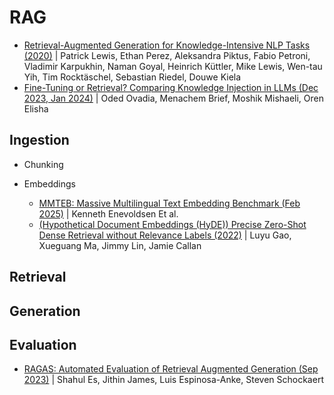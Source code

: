 # RAG
- [Retrieval-Augmented Generation for Knowledge-Intensive NLP Tasks (2020)](https://arxiv.org/abs/2005.11401v4) | Patrick Lewis, Ethan Perez, Aleksandra Piktus, Fabio Petroni, Vladimir Karpukhin, Naman Goyal, Heinrich Küttler, Mike Lewis, Wen-tau Yih, Tim Rocktäschel, Sebastian Riedel, Douwe Kiela
- [Fine-Tuning or Retrieval? Comparing Knowledge Injection in LLMs (Dec 2023, Jan 2024)](https://arxiv.org/abs/2312.05934) | Oded Ovadia, Menachem Brief, Moshik Mishaeli, Oren Elisha
## Ingestion
  - Chunking
    
  - Embeddings
    - [MMTEB: Massive Multilingual Text Embedding Benchmark (Feb 2025)](https://arxiv.org/pdf/2502.13595) | Kenneth Enevoldsen Et al.
    - [(Hypothetical Document Embeddings (HyDE)) Precise Zero-Shot Dense Retrieval without Relevance Labels (2022)](https://arxiv.org/abs/2212.10496) | Luyu Gao, Xueguang Ma, Jimmy Lin, Jamie Callan
## Retrieval
## Generation

## Evaluation
- [RAGAS: Automated Evaluation of Retrieval Augmented Generation (Sep 2023)](https://arxiv.org/abs/2309.15217) | Shahul Es, Jithin James, Luis Espinosa-Anke, Steven Schockaert
